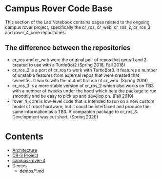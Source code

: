 # Campus Rover Code Base

This section of the Lab Notebook contains pages related to the ongoing campus rover project, specifically the cr_ros, cr_web, cr_ros_2, cr_ros_3 and rover_4_core repositories.

## The difference between the repositories

* cr_ros and cr_web were the original pair of repos that gens 1 and 2 created to use with a TurtleBot2 (Spring 2018, Fall 2018)
* cr_ros_2 is a port of cr_ros to work with TurtleBot3. It features a number of unstable features from external repos that were created that semester. It works with the mutant branch of cr_web. (Spring 2019)
* cr_ros_3 is a more stable version of cr_ros_2 which also works on TB3 with a number of tweeks under the hood which help the package to run smoothly and be easy to pick up and develop on. (Fall 2019)
* rover_4_core is low-level code that is intended to run on a new custom model of robot hardware, but it could be interfaced and produce the same information as a TB3. A companion package to cr_ros_3. Development was cut short. (Spring 2020)

# Contents 
- [Architecture](architecture.md)
- [CR-3 Project](cr-3-project.md)
- [campus-rover-4](campus-rover-4/*)
- Demos
    - demos/*.md

